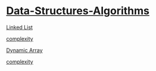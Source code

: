 # [Data-Structures-Algorithms](https://github.com/amirrezarajabi/Data-Structures-Algorithms/)

[Linked List](https://github.com/amirrezarajabi/Data-Structures-Algorithms/tree/master/Data-Structures/Linked-List)

   [  complexity](https://github.com/amirrezarajabi/Data-Structures-Algorithms/tree/master/Data-Structures/Linked-List/complexity.png)

[Dynamic Array](https://github.com/amirrezarajabi/Data-Structures-Algorithms/tree/master/Data-Structures/Dynamic-Array)

   [  complexity](https://github.com/amirrezarajabi/Data-Structures-Algorithms/tree/master/Data-Structures/Dynamic-Array/complexity.png)
